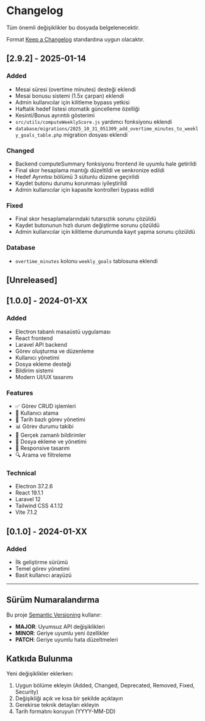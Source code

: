 # Changelog

Tüm önemli değişiklikler bu dosyada belgelenecektir.

Format [Keep a Changelog](https://keepachangelog.com/tr/1.0.0/) standardına uygun olacaktır.

## [2.9.2] - 2025-01-14

### Added
- Mesai süresi (overtime minutes) desteği eklendi
- Mesai bonusu sistemi (1.5x çarpan) eklendi
- Admin kullanıcılar için kilitleme bypass yetkisi
- Haftalık hedef listesi otomatik güncelleme özelliği
- Kesinti/Bonus ayrıntılı gösterimi
- `src/utils/computeWeeklyScore.js` yardımcı fonksiyonu eklendi
- `database/migrations/2025_10_31_051309_add_overtime_minutes_to_weekly_goals_table.php` migration dosyası eklendi

### Changed
- Backend computeSummary fonksiyonu frontend ile uyumlu hale getirildi
- Final skor hesaplama mantığı düzeltildi ve senkronize edildi
- Hedef Ayrıntısı bölümü 3 sütunlu düzene geçirildi
- Kaydet butonu durumu korunması iyileştirildi
- Admin kullanıcılar için kapasite kontrolleri bypass edildi

### Fixed
- Final skor hesaplamalarındaki tutarsızlık sorunu çözüldü
- Kaydet butonunun hızlı durum değiştirme sorunu çözüldü
- Admin kullanıcılar için kilitleme durumunda kayıt yapma sorunu çözüldü

### Database
- `overtime_minutes` kolonu `weekly_goals` tablosuna eklendi

## [Unreleased]

## [1.0.0] - 2024-01-XX

### Added
- Electron tabanlı masaüstü uygulaması
- React frontend
- Laravel API backend
- Görev oluşturma ve düzenleme
- Kullanıcı yönetimi
- Dosya ekleme desteği
- Bildirim sistemi
- Modern UI/UX tasarımı

### Features
- ✅ Görev CRUD işlemleri
- 👥 Kullanıcı atama
- 📅 Tarih bazlı görev yönetimi
- 📊 Görev durumu takibi
- 🔔 Gerçek zamanlı bildirimler
- 📎 Dosya ekleme ve yönetimi
- 🎨 Responsive tasarım
- 🔍 Arama ve filtreleme

### Technical
- Electron 37.2.6
- React 19.1.1
- Laravel 12
- Tailwind CSS 4.1.12
- Vite 7.1.2

## [0.1.0] - 2024-01-XX

### Added
- İlk geliştirme sürümü
- Temel görev yönetimi
- Basit kullanıcı arayüzü

---

## Sürüm Numaralandırma

Bu proje [Semantic Versioning](https://semver.org/lang/tr/) kullanır:

- **MAJOR**: Uyumsuz API değişiklikleri
- **MINOR**: Geriye uyumlu yeni özellikler
- **PATCH**: Geriye uyumlu hata düzeltmeleri

## Katkıda Bulunma

Yeni değişiklikler eklerken:
1. Uygun bölüme ekleyin (Added, Changed, Deprecated, Removed, Fixed, Security)
2. Değişikliği açık ve kısa bir şekilde açıklayın
3. Gerekirse teknik detayları ekleyin
4. Tarih formatını koruyun (YYYY-MM-DD)
